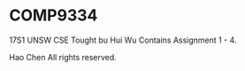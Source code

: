 # COMP9334

17S1 UNSW CSE
Tought bu Hui Wu
Contains Assignment 1 - 4.

Hao Chen
All rights reserved.